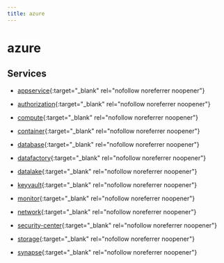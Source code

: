 ```yaml
---
title: azure
---
```


# azure

## Services


- [appservice](appservice){:target="_blank" rel="nofollow noreferrer noopener"}

- [authorization](authorization){:target="_blank" rel="nofollow noreferrer noopener"}

- [compute](compute){:target="_blank" rel="nofollow noreferrer noopener"}

- [container](container){:target="_blank" rel="nofollow noreferrer noopener"}

- [database](database){:target="_blank" rel="nofollow noreferrer noopener"}

- [datafactory](datafactory){:target="_blank" rel="nofollow noreferrer noopener"}

- [datalake](datalake){:target="_blank" rel="nofollow noreferrer noopener"}

- [keyvault](keyvault){:target="_blank" rel="nofollow noreferrer noopener"}

- [monitor](monitor){:target="_blank" rel="nofollow noreferrer noopener"}

- [network](network){:target="_blank" rel="nofollow noreferrer noopener"}

- [security-center](security-center){:target="_blank" rel="nofollow noreferrer noopener"}

- [storage](storage){:target="_blank" rel="nofollow noreferrer noopener"}

- [synapse](synapse){:target="_blank" rel="nofollow noreferrer noopener"}


